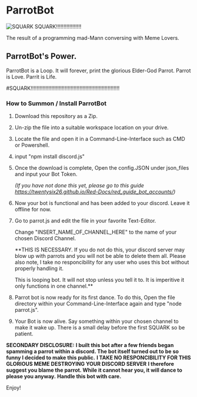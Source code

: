 # ParrotBot
![SQUARK SQUARK!!!!!!!!!!!!!!!!!](https://images.discordapp.net/attachments/334003104137871370/337973807060877313/parrot.jpg)


The result of a programming mad-Mann conversing with Meme Lovers.

## ParrotBot's Power.
ParrotBot is a Loop. 
It will forever, print the glorious Elder-God Parrot.
Parrot is Love. 
Parrit is Life.

#SQUARK!!!!!!!!!!!!!!!!!!!!!!!!!!!!!!!!!!!!!!!!!!!!!!!!!!!!!!!!!!!!

### How to Summon / Install ParrotBot
1. Download this repository as a Zip.
2. Un-zip the file into a suitable workspace location on your drive.
3. Locate the file and open it in a Command-Line-Interface such as CMD or Powershell. 
4. input "npm install discord.js"
5. Once the download is complete, Open the config.JSON under json_files and input your Bot Token.

    _(If you have not done this yet, please go to this guide https://twentysix26.github.io/Red-Docs/red_guide_bot_accounts/)_
    
6. Now your bot is functional and has been added to your discord. Leave it offline for now. 
7. Go to parrot.js and edit the file in your favorite Text-Editor.
 
    Change "INSERT_NAME_OF_CHANNEL_HERE" to the name of your chosen Discord Channel.
    
    **THIS IS NECESSARY. If you do not do this, your discord server may blow up with parrots and you will not be able to delete them all. Please also note, I take no responcibility for any user who uses this bot without properly handling it.
    
    This is looping bot. It will not stop unless you tell it to. It is imperitive it only functions in one channel.**
   
8. Parrot bot is now ready for its first dance. To do this, Open the file directory within your Command-Line-Interface again and type "node parrot.js".

9. Your Bot is now alive. Say something within your chosen channel to make it wake up. There is a small delay before the first SQUARK so be patient. 

**SECONDARY DISCLOSURE:**
**I built this bot after a few friends began spamming a parrot within a discord. The bot itself turned out to be so funny I decided to make this public.**
**I TAKE NO RESPONCIBILITY FOR THIS GLORIOUS MEME DESTROYING YOUR DISCORD SERVER**
**I therefore suggest you blame the parrot. While it cannot hear you, it will dance to please you anyway.**
__Handle this bot with care.__

Enjoy!
